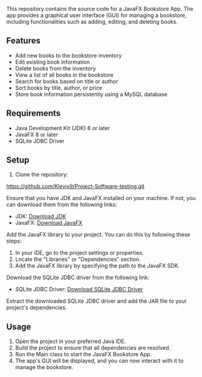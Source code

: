 This repository contains the source code for a JavaFX Bookstore App. The app provides a graphical user interface (GUI) for managing a bookstore, including functionalities such as adding, editing, and deleting books.


## Features

- Add new books to the bookstore inventory
- Edit existing book information
- Delete books from the inventory
- View a list of all books in the bookstore
- Search for books based on title or author
- Sort books by title, author, or price
- Store book information persistently using a MySQL database
  
</div>

## Requirements

- Java Development Kit (JDK) 8 or later
- JavaFX 8 or later
- SQLite JDBC Driver

## Setup

1. Clone the repository:

https://github.com/Klevix9/Project-Software-testing.git


Ensure that you have JDK and JavaFX installed on your machine. If not, you can download them from the following links:
- JDK: [Download JDK](https://www.oracle.com/java/technologies/javase-jdk11-downloads.html)
- JavaFX: [Download JavaFX](https://openjfx.io/)

Add the JavaFX library to your project. You can do this by following these steps:
1. In your IDE, go to the project settings or properties.
2. Locate the "Libraries" or "Dependencies" section.
3. Add the JavaFX library by specifying the path to the JavaFX SDK.

Download the SQLite JDBC driver from the following link:
- SQLite JDBC Driver: [Download SQLite JDBC Driver](https://github.com/xerial/sqlite-jdbc)

Extract the downloaded SQLite JDBC driver and add the JAR file to your project's dependencies.

## Usage

1. Open the project in your preferred Java IDE.
2. Build the project to ensure that all dependencies are resolved.
3. Run the Main class to start the JavaFX Bookstore App.
4. The app's GUI will be displayed, and you can now interact with it to manage the bookstore.
